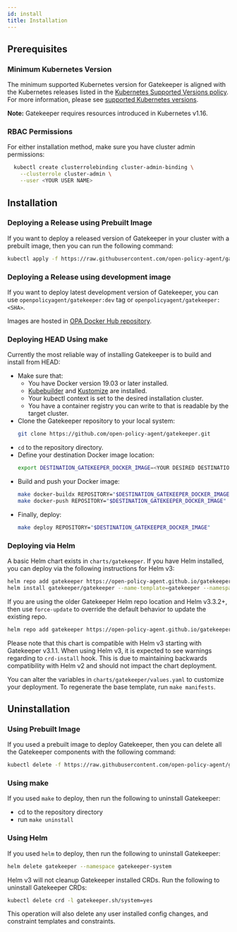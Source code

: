 ```yaml
---
id: install
title: Installation
---
```


## Prerequisites

### Minimum Kubernetes Version

The minimum supported Kubernetes version for Gatekeeper is aligned with the Kubernetes releases listed in the [Kubernetes Supported Versions policy](https://kubernetes.io/releases/version-skew-policy/). For more information, please see [supported Kubernetes versions](https://github.com/open-policy-agent/gatekeeper/blob/master/docs/Release_Management.md#supported-kubernetes-versions).

**Note:** Gatekeeper requires resources introduced in Kubernetes v1.16.

### RBAC Permissions

For either installation method, make sure you have cluster admin permissions:

```sh
  kubectl create clusterrolebinding cluster-admin-binding \
    --clusterrole cluster-admin \
    --user <YOUR USER NAME>
```

## Installation

### Deploying a Release using Prebuilt Image

If you want to deploy a released version of Gatekeeper in your cluster with a prebuilt image, then you can run the following command:

```sh
kubectl apply -f https://raw.githubusercontent.com/open-policy-agent/gatekeeper/v3.8.1/deploy/gatekeeper.yaml
```

### Deploying a Release using development image

If you want to deploy latest development version of Gatekeeper, you can use `openpolicyagent/gatekeeper:dev` tag or `openpolicyagent/gatekeeper:<SHA>`.

Images are hosted in [OPA Docker Hub repository](https://hub.docker.com/r/openpolicyagent/gatekeeper/tags).

### Deploying HEAD Using make

Currently the most reliable way of installing Gatekeeper is to build and install from HEAD:

   * Make sure that:
       * You have Docker version 19.03 or later installed.
       * [Kubebuilder](https://github.com/kubernetes-sigs/kubebuilder#getting-started) and [Kustomize](https://kubectl.docs.kubernetes.io/installation/kustomize/) are installed.
       * Your kubectl context is set to the desired installation cluster.
       * You have a container registry you can write to that is readable by the target cluster.
   * Clone the Gatekeeper repository to your local system:
     ```sh
     git clone https://github.com/open-policy-agent/gatekeeper.git
     ```
   * `cd` to the repository directory.
   * Define your destination Docker image location:
      ```sh
      export DESTINATION_GATEKEEPER_DOCKER_IMAGE=<YOUR DESIRED DESTINATION DOCKER IMAGE>
      ```
   * Build and push your Docker image:
      ```sh
      make docker-buildx REPOSITORY="$DESTINATION_GATEKEEPER_DOCKER_IMAGE"
      make docker-push REPOSITORY="$DESTINATION_GATEKEEPER_DOCKER_IMAGE"
      ```
   * Finally, deploy:
     ```sh
     make deploy REPOSITORY="$DESTINATION_GATEKEEPER_DOCKER_IMAGE"
     ```

### Deploying via Helm

A basic Helm chart exists in `charts/gatekeeper`. If you have Helm installed, you can deploy via the following instructions for Helm v3:

```sh
helm repo add gatekeeper https://open-policy-agent.github.io/gatekeeper/charts
helm install gatekeeper/gatekeeper --name-template=gatekeeper --namespace gatekeeper-system --create-namespace
```

If you are using the older Gatekeeper Helm repo location and Helm v3.3.2+, then use `force-update` to override the default behavior to update the existing repo.

```sh
helm repo add gatekeeper https://open-policy-agent.github.io/gatekeeper/charts --force-update
```

Please note that this chart is compatible with Helm v3 starting with Gatekeeper v3.1.1. When using Helm v3, it is expected to see warnings regarding to `crd-install` hook. This is due to maintaining backwards compatibility with Helm v2 and should not impact the chart deployment.

You can alter the variables in `charts/gatekeeper/values.yaml` to customize your deployment. To regenerate the base template, run `make manifests`.

## Uninstallation

### Using Prebuilt Image

If you used a prebuilt image to deploy Gatekeeper, then you can delete all the Gatekeeper components with the following command:

  ```sh
  kubectl delete -f https://raw.githubusercontent.com/open-policy-agent/gatekeeper/v3.8.1/deploy/gatekeeper.yaml
  ```

### Using make

If you used `make` to deploy, then run the following to uninstall Gatekeeper:

   * cd to the repository directory
   * run `make uninstall`

### Using Helm

If you used `helm` to deploy, then run the following to uninstall Gatekeeper:
```sh
helm delete gatekeeper --namespace gatekeeper-system
```

Helm v3 will not cleanup Gatekeeper installed CRDs. Run the following to uninstall Gatekeeper CRDs:
```sh
kubectl delete crd -l gatekeeper.sh/system=yes
```

This operation will also delete any user installed config changes, and constraint templates and constraints.
